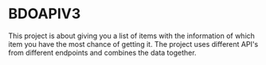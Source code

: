 # BDOAPIV3
This project is about giving you a list of items with the information of which item you have the most chance of getting it. The project uses different API's from different endpoints and combines the data together.
